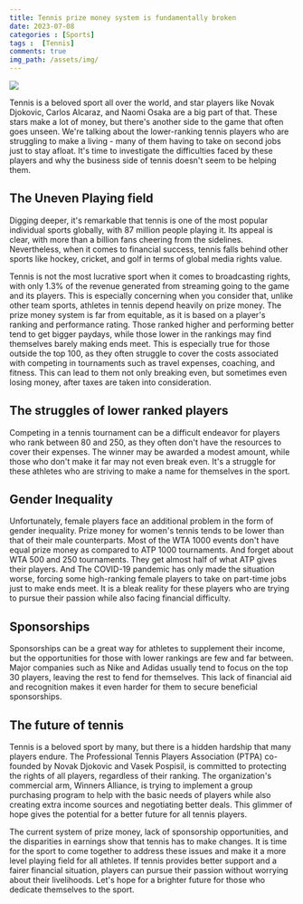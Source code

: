 ```yaml
---
title: Tennis prize money system is fundamentally broken
date: 2023-07-08
categories : [Sports]
tags :  [Tennis]
comments: true
img_path: /assets/img/
---
```

<img src="novak.jpeg">

<script async src="https://pagead2.googlesyndication.com/pagead/js/adsbygoogle.js?client=ca-pub-2125431543426665"
     crossorigin="anonymous"></script>
<ins class="adsbygoogle"
     style="display:block; text-align:center;"
     data-ad-layout="in-article"
     data-ad-format="fluid"
     data-ad-client="ca-pub-2125431543426665"
     data-ad-slot="3654420654"></ins>
<script>
     (adsbygoogle = window.adsbygoogle || []).push({});
</script>

Tennis is a beloved sport all over the world, and star players like Novak Djokovic, Carlos Alcaraz, and Naomi Osaka are a big part of that. These stars make a lot of money, but there's another side to the game that often goes unseen. We're talking about the lower-ranking tennis players who are struggling to make a living - many of them having to take on second jobs just to stay afloat. It's time to investigate the difficulties faced by these players and why the business side of tennis doesn't seem to be helping them.
## The Uneven Playing field

Digging deeper, it's remarkable that tennis is one of the most popular individual sports globally, with 87 million people playing it. Its appeal is clear, with more than a billion fans cheering from the sidelines. Nevertheless, when it comes to financial success, tennis falls behind other sports like hockey, cricket, and golf in terms of global media rights value.

Tennis is not the most lucrative sport when it comes to broadcasting rights, with only 1.3% of the revenue generated from streaming going to the game and its players. This is especially concerning when you consider that, unlike other team sports, athletes in tennis depend heavily on prize money. The prize money system is far from equitable, as it is based on a player's ranking and performance rating. Those ranked higher and performing better tend to get bigger paydays, while those lower in the rankings may find themselves barely making ends meet. This is especially true for those outside the top 100, as they often struggle to cover the costs associated with competing in tournaments such as travel expenses, coaching, and fitness. This can lead to them not only breaking even, but sometimes even losing money, after taxes are taken into consideration.

<script async src="https://pagead2.googlesyndication.com/pagead/js/adsbygoogle.js?client=ca-pub-2125431543426665"
     crossorigin="anonymous"></script>
<ins class="adsbygoogle"
     style="display:block; text-align:center;"
     data-ad-layout="in-article"
     data-ad-format="fluid"
     data-ad-client="ca-pub-2125431543426665"
     data-ad-slot="3654420654"></ins>
<script>
     (adsbygoogle = window.adsbygoogle || []).push({});
</script>
## The struggles of lower ranked players

Competing in a tennis tournament can be a difficult endeavor for players who rank between 80 and 250, as they often don't have the resources to cover their expenses. The winner may be awarded a modest amount, while those who don't make it far may not even break even. It's a struggle for these athletes who are striving to make a name for themselves in the sport.
## Gender Inequality

Unfortunately, female players face an additional problem in the form of gender inequality. Prize money for women's tennis tends to be lower than that of their male counterparts. Most of the WTA 1000 events don't have equal prize money as compared to ATP 1000 tournaments. And forget about WTA 500 and 250 tournaments. They get almost half of what ATP gives their players. And The COVID-19 pandemic has only made the situation worse, forcing some high-ranking female players to take on part-time jobs just to make ends meet. It is a bleak reality for these players who are trying to pursue their passion while also facing financial difficulty.

## Sponsorships

Sponsorships can be a great way for athletes to supplement their income, but the opportunities for those with lower rankings are few and far between. Major companies such as Nike and Adidas usually tend to focus on the top 30 players, leaving the rest to fend for themselves. This lack of financial aid and recognition makes it even harder for them to secure beneficial sponsorships.

<script async src="https://pagead2.googlesyndication.com/pagead/js/adsbygoogle.js?client=ca-pub-2125431543426665"
     crossorigin="anonymous"></script>
<ins class="adsbygoogle"
     style="display:block; text-align:center;"
     data-ad-layout="in-article"
     data-ad-format="fluid"
     data-ad-client="ca-pub-2125431543426665"
     data-ad-slot="3654420654"></ins>
<script>
     (adsbygoogle = window.adsbygoogle || []).push({});
</script>
## The future of tennis

Tennis is a beloved sport by many, but there is a hidden hardship that many players endure. The Professional Tennis Players Association (PTPA) co-founded by Novak Djokovic and Vasek Pospisil, is committed to protecting the rights of all players, regardless of their ranking. The organization's commercial arm, Winners Alliance, is trying to implement a group purchasing program to help with the basic needs of players while also creating extra income sources and negotiating better deals. This glimmer of hope gives the potential for a better future for all tennis players.

The current system of prize money, lack of sponsorship opportunities, and the disparities in earnings show that tennis has to make changes. It is time for the sport to come together to address these issues and make it a more level playing field for all athletes. If tennis provides better support and a fairer financial situation, players can pursue their passion without worrying about their livelihoods. Let's hope for a brighter future for those who dedicate themselves to the sport.